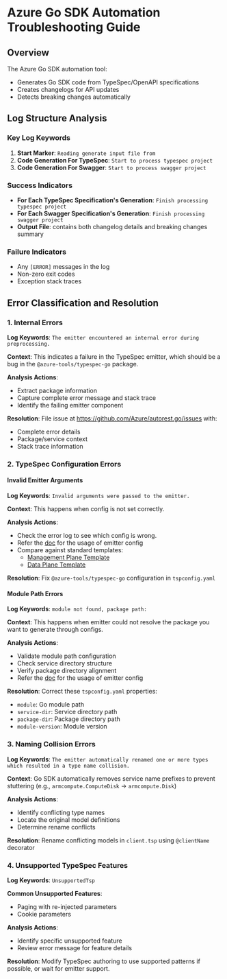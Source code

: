 # Azure Go SDK Automation Troubleshooting Guide

## Overview

The Azure Go SDK automation tool:

- Generates Go SDK code from TypeSpec/OpenAPI specifications
- Creates changelogs for API updates
- Detects breaking changes automatically

## Log Structure Analysis

### Key Log Keywords

1. **Start Marker**: `Reading generate input file from`
2. **Code Generation For TypeSpec**: `Start to process typespec project`
3. **Code Generation For Swagger**: `Start to process swagger project`

### Success Indicators

- **For Each TypeSpec Specification's Generation**: `Finish processing typespec project`
- **For Each Swagger Specification's Generation**: `Finish processing swagger project`
- **Output File**: contains both changelog details and breaking changes summary

### Failure Indicators

- Any `[ERROR]` messages in the log
- Non-zero exit codes
- Exception stack traces

## Error Classification and Resolution

### 1. Internal Errors

**Log Keywords**: `The emitter encountered an internal error during preprocessing.`

**Context**: This indicates a failure in the TypeSpec emitter, which should be a bug in the `@azure-tools/typespec-go` package.

**Analysis Actions**:

- Extract package information
- Capture complete error message and stack trace
- Identify the failing emitter component

**Resolution**: File issue at https://github.com/Azure/autorest.go/issues with:

- Complete error details
- Package/service context
- Stack trace information

### 2. TypeSpec Configuration Errors

#### Invalid Emitter Arguments

**Log Keywords**: `Invalid arguments were passed to the emitter.`

**Context**: This happens when config is not set correctly.

**Analysis Actions**:

- Check the error log to see which config is wrong.
- Refer the [doc](https://azure.github.io/typespec-azure/docs/emitters/clients/typespec-go/reference/emitter/#emitter-options) for the usage of emitter config
- Compare against standard templates:
  - [Management Plane Template](https://github.com/Azure/azure-rest-api-specs/blob/a8f97793186c7680c62519da238c6d07a20f2023/specification/contosowidgetmanager/Contoso.Management/tspconfig.yaml#L35)
  - [Data Plane Template](https://github.com/Azure/azure-rest-api-specs/blob/a8f97793186c7680c62519da238c6d07a20f2023/specification/contosowidgetmanager/Contoso.WidgetManager/tspconfig.yaml#L41)

**Resolution**: Fix `@azure-tools/typespec-go` configuration in `tspconfig.yaml`

#### Module Path Errors

**Log Keywords**: `module not found, package path:`

**Context**: This happens when emitter could not resolve the package you want to generate through configs.

**Analysis Actions**:

- Validate module path configuration
- Check service directory structure
- Verify package directory alignment
- Refer the [doc](https://azure.github.io/typespec-azure/docs/emitters/clients/typespec-go/reference/emitter/#emitter-options) for the usage of emitter config

**Resolution**: Correct these `tspconfig.yaml` properties:

- `module`: Go module path
- `service-dir`: Service directory path
- `package-dir`: Package directory path
- `module-version`: Module version

### 3. Naming Collision Errors

**Log Keywords**: `The emitter automatically renamed one or more types which resulted in a type name collision.`

**Context**: Go SDK automatically removes service name prefixes to prevent stuttering (e.g., `armcompute.ComputeDisk` → `armcompute.Disk`)

**Analysis Actions**:

- Identify conflicting type names
- Locate the original model definitions
- Determine rename conflicts

**Resolution**: Rename conflicting models in `client.tsp` using `@clientName` decorator

### 4. Unsupported TypeSpec Features

**Log Keywords**: `UnsupportedTsp`

**Common Unsupported Features**:

- Paging with re-injected parameters
- Cookie parameters

**Analysis Actions**:

- Identify specific unsupported feature
- Review error message for feature details

**Resolution**: Modify TypeSpec authoring to use supported patterns if possible, or wait for emitter support.
